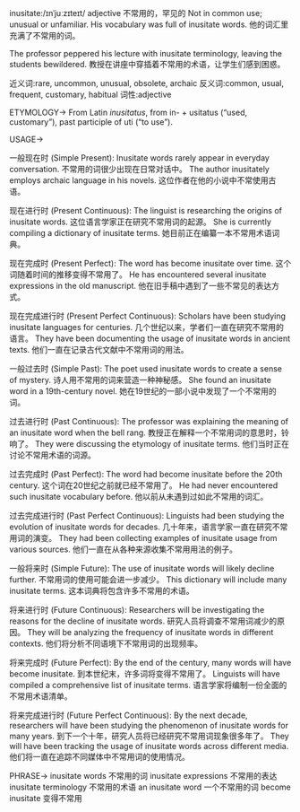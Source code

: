 inusitate:/ɪnˈjuːzɪteɪt/
adjective
不常用的，罕见的
Not in common use; unusual or unfamiliar.
His vocabulary was full of inusitate words. 他的词汇里充满了不常用的词。

The professor peppered his lecture with inusitate terminology, leaving the students bewildered.  教授在讲座中穿插着不常用的术语，让学生们感到困惑。

近义词:rare, uncommon, unusual, obsolete, archaic
反义词:common, usual, frequent, customary, habitual
词性:adjective

ETYMOLOGY->
From Latin *inusitatus*, from in- + usitatus (“used, customary”), past participle of uti (“to use”).

USAGE->

一般现在时 (Simple Present):
Inusitate words rarely appear in everyday conversation.  不常用的词很少出现在日常对话中。
The author inusitately employs archaic language in his novels.  这位作者在他的小说中不常使用古语。


现在进行时 (Present Continuous):
The linguist is researching the origins of inusitate words.  这位语言学家正在研究不常用词的起源。
She is currently compiling a dictionary of inusitate terms. 她目前正在编纂一本不常用术语词典。


现在完成时 (Present Perfect):
The word has become inusitate over time.  这个词随着时间的推移变得不常用了。
He has encountered several inusitate expressions in the old manuscript.  他在旧手稿中遇到了一些不常见的表达方式。


现在完成进行时 (Present Perfect Continuous):
Scholars have been studying inusitate languages for centuries.  几个世纪以来，学者们一直在研究不常用的语言。
They have been documenting the usage of inusitate words in ancient texts.  他们一直在记录古代文献中不常用词的用法。


一般过去时 (Simple Past):
The poet used inusitate words to create a sense of mystery.  诗人用不常用的词来营造一种神秘感。
She found an inusitate word in a 19th-century novel.  她在19世纪的一部小说中发现了一个不常用的词。


过去进行时 (Past Continuous):
The professor was explaining the meaning of an inusitate word when the bell rang.  教授正在解释一个不常用词的意思时，铃响了。
They were discussing the etymology of inusitate terms. 他们当时正在讨论不常用术语的词源。


过去完成时 (Past Perfect):
The word had become inusitate before the 20th century.  这个词在20世纪之前就已经不常用了。
He had never encountered such inusitate vocabulary before.  他以前从未遇到过如此不常用的词汇。


过去完成进行时 (Past Perfect Continuous):
Linguists had been studying the evolution of inusitate words for decades.  几十年来，语言学家一直在研究不常用词的演变。
They had been collecting examples of inusitate usage from various sources.  他们一直在从各种来源收集不常用用法的例子。


一般将来时 (Simple Future):
The use of inusitate words will likely decline further.  不常用词的使用可能会进一步减少。
This dictionary will include many inusitate terms. 这本词典将包含许多不常用的术语。


将来进行时 (Future Continuous):
Researchers will be investigating the reasons for the decline of inusitate words.  研究人员将调查不常用词减少的原因。
They will be analyzing the frequency of inusitate words in different contexts. 他们将分析不同语境下不常用词的出现频率。


将来完成时 (Future Perfect):
By the end of the century, many words will have become inusitate.  到本世纪末，许多词将变得不常用了。
Linguists will have compiled a comprehensive list of inusitate terms.  语言学家将编制一份全面的不常用术语清单。


将来完成进行时 (Future Perfect Continuous):
By the next decade, researchers will have been studying the phenomenon of inusitate words for many years.  到下一个十年，研究人员将已经研究不常用词现象很多年了。
They will have been tracking the usage of inusitate words across different media.  他们将一直在追踪不同媒体中不常用词的使用情况。


PHRASE->
inusitate words  不常用的词
inusitate expressions  不常用的表达
inusitate terminology  不常用的术语
an inusitate word  一个不常用的词
become inusitate  变得不常用
